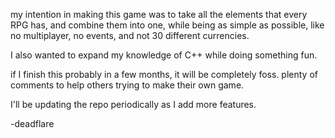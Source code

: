 my intention in making this game was to take all the elements that every RPG has, and combine them into one, while being as simple as possible, like no multiplayer, no events, and not 30 different currencies.

I also wanted to expand my knowledge of C++ while doing something fun.

if I finish this probably in a few months, it will be completely foss. plenty of comments to help others trying to make their own game.

I'll be updating the repo periodically as I add more features.

-deadflare
